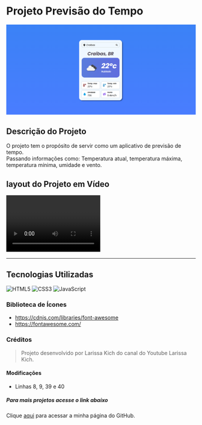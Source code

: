 # Projeto Previsão do Tempo

<img src="./images/previsao-tempo.png" alt="imagem da tela incial onde mostra os dados da previsão do tempo">

## Descrição do Projeto

<p>O projeto tem o propósito de servir como um aplicativo de previsão de tempo. <br>
Passando informações como: Temperatura atual, temperatura máxima, temperatura mínima, umidade e vento.

</p>

## layout do Projeto em Vídeo

<video controls width="250px" height="150px">
<source src="./images/previsao.mp4" type="video.mp4"/>
</video>

***

## Tecnologias Utilizadas

![HTML5](https://img.shields.io/badge/html5-%23E34F26.svg?style=for-the-badge&logo=html5&logoColor=white)
![CSS3](https://img.shields.io/badge/css3-%231572B6.svg?style=for-the-badge&logo=css3&logoColor=white)
![JavaScript](https://img.shields.io/badge/javascript-%23323330.svg?style=for-the-badge&logo=javascript&logoColor=%23F7DF1E)

### Biblioteca de Ícones

- https://cdnjs.com/libraries/font-awesome 
- https://fontawesome.com/


### Créditos

> <p>Projeto desenvolvido por Larissa Kich do canal do Youtube Larissa Kich.</p>

#### Modificações 

- Linhas 8, 9, 39 e 40 

##### Para mais projetos acesse o link abaixo

Clique [aqui](https://github.com/Paullo-Nunes) para acessar a minha página do GitHub.